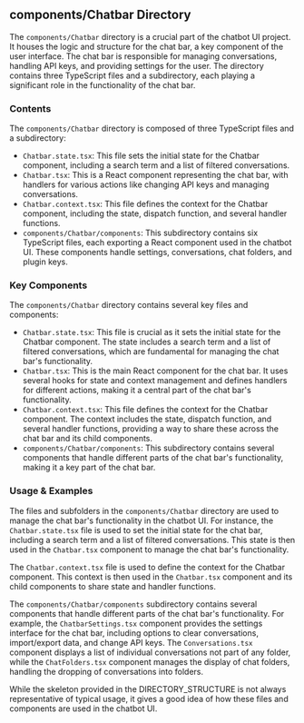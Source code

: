
## components/Chatbar Directory

The `components/Chatbar` directory is a crucial part of the chatbot UI project. It houses the logic and structure for the chat bar, a key component of the user interface. The chat bar is responsible for managing conversations, handling API keys, and providing settings for the user. The directory contains three TypeScript files and a subdirectory, each playing a significant role in the functionality of the chat bar.

### Contents

The `components/Chatbar` directory is composed of three TypeScript files and a subdirectory:

- `Chatbar.state.tsx`: This file sets the initial state for the Chatbar component, including a search term and a list of filtered conversations.
- `Chatbar.tsx`: This is a React component representing the chat bar, with handlers for various actions like changing API keys and managing conversations.
- `Chatbar.context.tsx`: This file defines the context for the Chatbar component, including the state, dispatch function, and several handler functions.
- `components/Chatbar/components`: This subdirectory contains six TypeScript files, each exporting a React component used in the chatbot UI. These components handle settings, conversations, chat folders, and plugin keys.

### Key Components

The `components/Chatbar` directory contains several key files and components:

- `Chatbar.state.tsx`: This file is crucial as it sets the initial state for the Chatbar component. The state includes a search term and a list of filtered conversations, which are fundamental for managing the chat bar's functionality.
- `Chatbar.tsx`: This is the main React component for the chat bar. It uses several hooks for state and context management and defines handlers for different actions, making it a central part of the chat bar's functionality.
- `Chatbar.context.tsx`: This file defines the context for the Chatbar component. The context includes the state, dispatch function, and several handler functions, providing a way to share these across the chat bar and its child components.
- `components/Chatbar/components`: This subdirectory contains several components that handle different parts of the chat bar's functionality, making it a key part of the chat bar.

### Usage & Examples

The files and subfolders in the `components/Chatbar` directory are used to manage the chat bar's functionality in the chatbot UI. For instance, the `Chatbar.state.tsx` file is used to set the initial state for the chat bar, including a search term and a list of filtered conversations. This state is then used in the `Chatbar.tsx` component to manage the chat bar's functionality.

The `Chatbar.context.tsx` file is used to define the context for the Chatbar component. This context is then used in the `Chatbar.tsx` component and its child components to share state and handler functions.

The `components/Chatbar/components` subdirectory contains several components that handle different parts of the chat bar's functionality. For example, the `ChatbarSettings.tsx` component provides the settings interface for the chat bar, including options to clear conversations, import/export data, and change API keys. The `Conversations.tsx` component displays a list of individual conversations not part of any folder, while the `ChatFolders.tsx` component manages the display of chat folders, handling the dropping of conversations into folders.

While the skeleton provided in the DIRECTORY_STRUCTURE is not always representative of typical usage, it gives a good idea of how these files and components are used in the chatbot UI.
